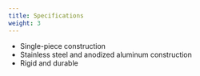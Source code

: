 ```yaml
---
title: Specifications
weight: 3
---
```


* Single-piece construction
* Stainless steel and anodized aluminum construction
* Rigid and durable
